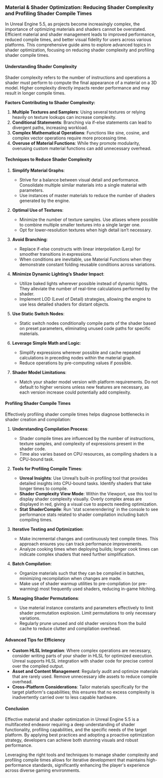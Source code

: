 ### Material & Shader Optimization: Reducing Shader Complexity and Profiling Shader Compile Times

In Unreal Engine 5.5, as projects become increasingly complex, the importance of optimizing materials and shaders cannot be overstated. Efficient material and shader management leads to improved performance, reduced compile times, and better visual fidelity for users across various platforms. This comprehensive guide aims to explore advanced topics in shader optimization, focusing on reducing shader complexity and profiling shader compile times.

#### Understanding Shader Complexity

Shader complexity refers to the number of instructions and operations a shader must perform to compute the final appearance of a material on a 3D model. Higher complexity directly impacts render performance and may result in longer compile times.

**Factors Contributing to Shader Complexity:**
1. **Multiple Textures and Samplers**: Using several textures or relying heavily on texture lookups can increase complexity.
2. **Conditional Statements**: Branching via if-else statements can lead to divergent paths, increasing workload.
3. **Complex Mathematical Operations**: Functions like sine, cosine, and complex vector operations require more processing time.
4. **Overuse of Material Functions**: While they promote modularity, overusing custom material functions can add unnecessary overhead.

#### Techniques to Reduce Shader Complexity

1. **Simplify Material Graphs**: 
   - Strive for a balance between visual detail and performance. Consolidate multiple similar materials into a single material with parameters.
   - Use instances of master materials to reduce the number of shaders generated by the engine.

2. **Optimal Use of Textures**:
   - Minimize the number of texture samples. Use atlases where possible to combine multiple smaller textures into a single larger one.
   - Opt for lower-resolution textures when high detail isn’t necessary.

3. **Avoid Branching**:
   - Replace if-else constructs with linear interpolation (Lerp) for smoother transitions in expressions.
   - When conditions are inevitable, use Material Functions when they demonstrate constant folding reusable conditions across variations.

4. **Minimize Dynamic Lighting’s Shader Impact**:
   - Utilize baked lights wherever possible instead of dynamic lights. They alleviate the number of real-time calculations performed by the shader.
   - Implement LOD (Level of Detail) strategies, allowing the engine to use less detailed shaders for distant objects.

5. **Use Static Switch Nodes**:
   - Static switch nodes conditionally compile parts of the shader based on preset parameters, eliminating unused code paths for specific materials.

6. **Leverage Simple Math and Logic**:
   - Simplify expressions wherever possible and cache repeated calculations in preceding nodes within the material graph.
   - Reduce operations by pre-computing values if possible.

7. **Shader Model Limitations**:
   - Match your shader model version with platform requirements. Do not default to higher versions unless new features are necessary, as each version increase could potentially add complexity.

#### Profiling Shader Compile Times

Effectively profiling shader compile times helps diagnose bottlenecks in shader creation and compilation:

1. **Understanding Compilation Process**:
   - Shader compile times are influenced by the number of instructions, texture samples, and complexity of expressions present in the shader code.
   - Time also varies based on CPU resources, as compiling shaders is a CPU-bound task.

2. **Tools for Profiling Compile Times**:
   - **Unreal Insights**: Use Unreal’s built-in profiling tool that provides detailed insights into CPU-bound tasks. Identify shaders that take longer times to compile.
   - **Shader Complexity View Mode**: Within the Viewport, use this tool to display shader complexity visually. Overly complex areas are displayed in red, giving a visual cue to aspects needing optimization.
   - **Stat ShaderCompile**: Run 'stat scenerendering' in the console to see performance stats related to shader compilation including batch compiling times.

3. **Iterative Testing and Optimization**:
   - Make incremental changes and continuously test compile times. This approach ensures you can track performance improvements.
   - Analyze cooking times when deploying builds; longer cook times can indicate complex shaders that need further simplification.

4. **Batch Compilation**:
   - Organize materials such that they can be compiled in batches, minimizing recompilation when changes are made.
   - Make use of shader warmup utilities to pre-compilation (or pre-warming) most frequently used shaders, reducing in-game hitching.

5. **Managing Shader Permutations**:
   - Use material instance constants and parameters effectively to limit shader permutation explosion. Limit permutations to only necessary variations.
   - Regularly prune unused and old shader versions from the build cache to reduce clutter and compilation overhead.

#### Advanced Tips for Efficiency

- **Custom HLSL Integration**: Where complex operations are necessary, consider writing parts of your shader in HLSL for optimized execution. Unreal supports HLSL integration with shader code for precise control over the compiled output.
- **Asset and Content Management**: Regularly audit and optimize materials that are rarely used. Remove unnecessary idle assets to reduce compile overhead.
- **Cross-Platform Considerations**: Tailor materials specifically for the target platform's capabilities; this ensures that no excess complexity is inadvertently carried over to less capable hardware.

#### Conclusion

Effective material and shader optimization in Unreal Engine 5.5 is a multifaceted endeavor requiring a deep understanding of shader functionality, profiling capabilities, and the specific needs of the target platform. By applying best practices and adopting a proactive optimization strategy, developers can achieve both stunning visuals and robust performance.

Leveraging the right tools and techniques to manage shader complexity and profiling compile times allows for iterative development that maintains high-performance standards, significantly enhancing the player's experience across diverse gaming environments.